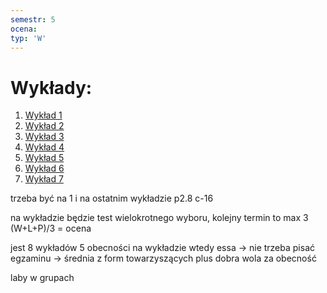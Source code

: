```yaml
---
semestr: 5
ocena: 
typ: 'W'
---
```


# Wykłady:
1. [Wykład 1](/Notatki/Semestr%205/Technologie%20sieciowe/Wyk%C5%82ady/Wyk%C5%82ad%201/Wyk%C5%82ad%201.md)
2. [Wykład 2](/Notatki/Semestr%205/Technologie%20sieciowe/Wyk%C5%82ady/Wyk%C5%82ad%202/Wyk%C5%82ad%202.md)
3. [Wykład 3](/Notatki/Semestr%205/Technologie%20sieciowe/Wyk%C5%82ady/Wyk%C5%82ad%203/Wyk%C5%82ad%203.md)
4. [Wykład 4](/Notatki/Semestr%205/Technologie%20sieciowe/Wyk%C5%82ady/Wyk%C5%82ad%204/Wyk%C5%82ad%204.md)
5. [Wykład 5](/Notatki/Semestr%205/Technologie%20sieciowe/Wyk%C5%82ady/Wyk%C5%82ad%205/Wyk%C5%82ad%205.md)
6. [Wykład 6](/Notatki/Semestr%205/Technologie%20sieciowe/Wyk%C5%82ady/Wyk%C5%82ad%206/Wyk%C5%82ad%206.md)
7. [Wykład 7](/Notatki/Semestr%205/Technologie%20sieciowe/Wyk%C5%82ady/Wyk%C5%82ad%207/Wyk%C5%82ad%207.md)

trzeba być na 1 i na ostatnim wykładzie
p2.8 c-16

na wykładzie będzie test wielokrotnego wyboru, kolejny termin to max 3
(W+L+P)/3 = ocena

jest 8 wykładów 5 obecności na wykładzie wtedy essa -> nie trzeba pisać egzaminu -> średnia z form towarzyszących plus dobra wola za obecność

laby w grupach